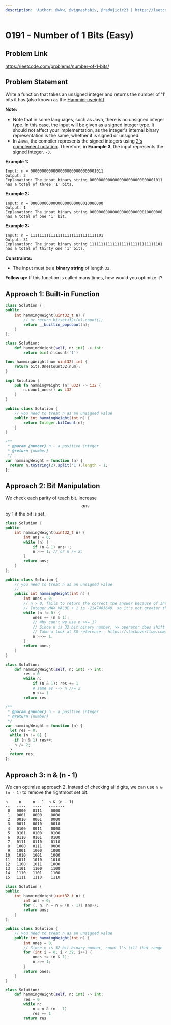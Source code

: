 ```yaml
---
description: 'Author: @wkw, @vigneshshiv, @radojicic23 | https://leetcode.com/problems/number-of-1-bits/'
---
```


# 0191 - Number of 1 Bits (Easy)

## Problem Link

https://leetcode.com/problems/number-of-1-bits/

## Problem Statement

Write a function that takes an unsigned integer and returns the number of '1' bits it has (also known as the [Hamming weight](http://en.wikipedia.org/wiki/Hamming_weight)).

**Note:**

- Note that in some languages, such as Java, there is no unsigned integer type. In this case, the input will be given as a signed integer type. It should not affect your implementation, as the integer's internal binary representation is the same, whether it is signed or unsigned.
- In Java, the compiler represents the signed integers using [2's complement notation](https://en.wikipedia.org/wiki/Two's_complement). Therefore, in **Example 3**, the input represents the signed integer. `-3`.

**Example 1:**

```
Input: n = 00000000000000000000000000001011
Output: 3
Explanation: The input binary string 00000000000000000000000000001011 has a total of three '1' bits.
```

**Example 2:**

```
Input: n = 00000000000000000000000010000000
Output: 1
Explanation: The input binary string 00000000000000000000000010000000 has a total of one '1' bit.
```

**Example 3:**

```
Input: n = 11111111111111111111111111111101
Output: 31
Explanation: The input binary string 11111111111111111111111111111101 has a total of thirty one '1' bits.
```

**Constraints:**

- The input must be a **binary string** of length `32`.

**Follow up:** If this function is called many times, how would you optimize it?

## Approach 1: Built-in Function

<Tabs>
<TabItem value="cpp" label="C++">
<SolutionAuthor name="@wkw"/>

```cpp
class Solution {
public:
    int hammingWeight(uint32_t n) {
        // or return bitset<32>(n).count();
        return __builtin_popcount(n);
    }
};
```

</TabItem>

<TabItem value="py" label="Python">
<SolutionAuthor name="@wkw"/>

```py
class Solution:
    def hammingWeight(self, n: int) -> int:
        return bin(n).count('1')
```

</TabItem>

<TabItem value="go" label="Go">
<SolutionAuthor name="@wkw"/>

```go
func hammingWeight(num uint32) int {
    return bits.OnesCount32(num);
}
```

</TabItem>

<TabItem value="rs" label="Rust">
<SolutionAuthor name="@wkw"/>

```rs
impl Solution {
    pub fn hammingWeight (n: u32) -> i32 {
        n.count_ones() as i32
    }
}
```

</TabItem>

<TabItem value="java" label="Java">
<SolutionAuthor name="@vigneshshiv"/>

```java
public class Solution {
    // you need to treat n as an unsigned value
    public int hammingWeight(int n) {
        return Integer.bitCount(n);
    }
}
```

</TabItem>

<TabItem value="javascript" label="JavaScript">
<SolutionAuthor name="@radojicic23"/>

```javascript
/**
 * @param {number} n - a positive integer
 * @return {number}
 */
var hammingWeight = function (n) {
  return n.toString(2).split('1').length - 1;
};
```

</TabItem>
</Tabs>

## Approach 2: Bit Manipulation

We check each parity of teach bit. Increase $$ans$$ by 1 if the bit is set.

<Tabs>
<TabItem value="cpp" label="C++">
<SolutionAuthor name="@wkw"/>

```cpp
class Solution {
public:
    int hammingWeight(uint32_t n) {
        int ans = 0;
        while (n) {
            if (n & 1) ans++;
            n >>= 1; // or n /= 2;
        }
        return ans;
    }
};
```

</TabItem>

<TabItem value="java" label="Java">
<SolutionAuthor name="@vigneshshiv"/>

```java
public class Solution {
    // you need to treat n as an unsigned value
    //
    public int hammingWeight(int n) {
        int ones = 0;
        // n > 0, fails to return the correct the answer because of Integer MAX_VALUE.
        // Integer.MAX_VALUE + 1 is -2147483648, so it's not greater than 0, so n will not enter into loop
        while (n != 0) {
            ones += (n & 1);
            // Why can't we use n >>= 1?
            // Since n is 32 bit binary number, >> operator does shift by keeping signed bit position same as before
            // Take a look at SO reference - https://stackoverflow.com/questions/2811319/difference-between-and
            n >>>= 1;
        }
        return ones;
    }
}
```

</TabItem>

<TabItem value="python" label="Python">
<SolutionAuthor name="@radojicic23"/>

```python
class Solution:
    def hammingWeight(self, n: int) -> int:
        res = 0
        while n:
            if (n & 1): res += 1
            # same as --> n //= 2
            n >>= 1
        return res
```

</TabItem>

<TabItem value="javascript" label="JavaScript">
<SolutionAuthor name="@radojicic23"/>

```javascript
/**
 * @param {number} n - a positive integer
 * @return {number}
 */
var hammingWeight = function (n) {
  let res = 0;
  while (n != 0) {
    if (n & 1) res++;
    n /= 2;
  }
  return res;
};
```

</TabItem>
</Tabs>

## Approach 3: n & (n - 1)

We can optimise approach 2. Instead of checking all digits, we can use `n & (n - 1)` to remove the rightmost set bit.

```
n     n     n - 1  n & (n - 1)
--   ----   ----   -------
 0   0000   0111    0000
 1   0001   0000    0000
 2   0010   0001    0000
 3   0011   0010    0010
 4   0100   0011    0000
 5   0101   0100    0100
 6   0110   0101    0100
 7   0111   0110    0110
 8   1000   0111    0000
 9   1001   1000    1000
10   1010   1001    1000
11   1011   1010    1010
12   1100   1011    1000
13   1101   1100    1100
14   1110   1101    1100
15   1111   1110    1110
```

<Tabs>
<TabItem value="cpp" label="C++">
<SolutionAuthor name="@wkw"/>

```cpp
class Solution {
public:
    int hammingWeight(uint32_t n) {
        int ans = 0;
        for (; n; n = n & (n - 1)) ans++;
        return ans;
    }
};
```

</TabItem>

<TabItem value="java" label="Java">
<SolutionAuthor name="@vigneshshiv"/>

```java
public class Solution {
    // you need to treat n as an unsigned value
    public int hammingWeight(int n) {
        int ones = 0;
        // Since n is 32 bit binary number, count 1's till that range
        for (int i = 0; i < 32; i++) {
            ones += (n & 1);
            n >>= 1;
        }
        return ones;
    }
}
```

</TabItem>

<TabItem value="python" label="Python">
<SolutionAuthor name="@radojicic23"/>

```python
class Solution:
    def hammingWeight(self, n: int) -> int:
        res = 0
        while n:
            n = n & (n - 1)
            res += 1
        return res
```

</TabItem>
</Tabs>
